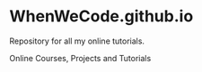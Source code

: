 # WhenWeCode.github.io

Repository for all my online tutorials.

Online Courses, Projects and Tutorials
